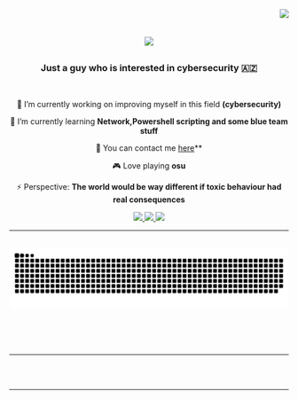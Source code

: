 <img align="right" src="https://visitor-badge.laobi.icu/badge?page_id=salesp07.salesp07" />

<h1 align="center">
    <img src="https://readme-typing-svg.herokuapp.com/?font=Righteous&size=35&center=true&vCenter=true&width=500&height=70&duration=4000&lines=Hi+There!+👋;+I'm+Pedro+Muniz!;" />
</h1>

<h3 align="center">Just a guy who is interested in cybersecurity 🇦🇿</h3>

<br/>

<div align="center">
 
 🔭 I’m currently working on improving myself in this field **(cybersecurity)**
 
 🌱 I’m currently learning **Network,Powershell scripting and some blue team stuff**

💬 You can contact me  [here](https://www.instagram.com/muradbakirov/?igsh=MXNkYWs1eWJuaDFjbg%3D%3D&utm_source=qr#)**

🎮 Love playing **osu**

⚡ Perspective: **The world would be way different if toxic behaviour had real consequences**



 </div>
 
<div align="center"> 
  <a href="mailto:bekirovm453@gmail.com">
    <img src="https://img.shields.io/badge/Gmail-333333?style=for-the-badge&logo=gmail&logoColor=red" />
  </a>
  <a href="https://www.linkedin.com/in/murad-bakirov-115067238/" target="_blank">
    <img src="https://img.shields.io/badge/LinkedIn-0077B5?style=for-the-badge&logo=linkedin&logoColor=white" target="_blank" />
  </a>
  <a href="https://osu.ppy.sh/users/28000064" target="_blank">
     <img src="https://assets.ppy.sh/logo-with-background.png" target="_blank" /> <!-- sqlite, safari, google-chrome are other good icon options -->
  </a>
</div>

 <hr/>
 


<div align="center">
 
  <br>
  <img alt="snake eating my contributions" src="https://raw.githubusercontent.com/salesp07/salesp07/output/github-contribution-grid-snake.svg" />
  
  <br/><br/><br/>
</div>

<hr/>



<br/><br/>

<hr/>

<br/>




